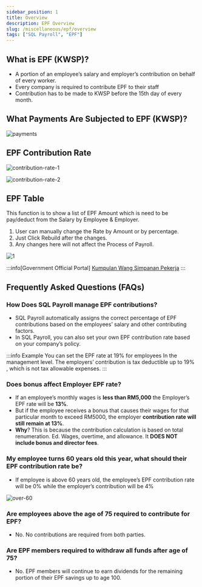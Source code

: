 ```yaml
---
sidebar_position: 1
title: Overview
description: EPF Overview
slug: /miscellaneous/epf/overview
tags: ["SQL Payroll", "EPF"]
---
```


## What is EPF (KWSP)?

- A portion of an employee’s salary and employer’s contribution on behalf of every worker.
- Every company is required to contribute EPF to their staff
- Contribution has to be made to KWSP before the 15th day of every month.

## What Payments Are Subjected to EPF (KWSP)?

![payments](../../static/img/miscellaneous/epf/payments.png)

## EPF Contribution Rate

![contribution-rate-1](../../static/img/miscellaneous/epf/contribution-rate-1.png)

![contribution-rate-2](../../static/img/miscellaneous/epf/contribution-rate-2.png)

## EPF Table

This function is to show a list of EPF Amount which is need to be pay/deduct from the Salary by Employee & Employer.

1. User can manually change the Rate by Amount or by percentage.
2. Just Click Rebuild after the changes.
3. Any changes here will not affect the Process of Payroll.

![1](../../static/img/miscellaneous/epf/yc1-epf.jpg)

:::info[Government Official Portal]
    [Kumpulan Wang Simpanan Pekerja](http://www.kwsp.gov.my/)
:::

## Frequently Asked Questions (FAQs)

### How Does SQL Payroll manage EPF contributions?

- SQL Payroll automatically assigns the correct percentage of EPF contributions based on the employees’ salary and other contributing factors.
- In SQL Payroll, you can also set your own EPF contribution rate based on your company’s policy.

:::info Example
You can set the EPF rate at 19% for employees In the management level. The employers’ contribution is tax deductible up to 19% , which is not tax allowable expenses.
:::

### Does bonus affect Employer EPF rate?

- If an employee’s monthly wages is **less than RM5,000** the Employer’s EPF rate will be **13%**.
- But if the employee receives a bonus that causes their wages for that particular month to exceed RM5000, the employer **contribution rate will still remain at 13%**.
- **Why**? This is because the contribution calculation is based on total renumeration. Ed. Wages, overtime, and allowance. It **DOES NOT include bonus and director fees**.

### My employee turns 60 years old this year, what should their EPF contribution rate be?

- If employee is above 60 years old, the employee’s EPF contribution rate will be 0% while the employer’s contribution will be 4%

![over-60](../../static/img/miscellaneous/epf/over-60.png)

### Are employees above the age of 75 required to contribute for EPF?

- No. No contributions are required from both parties.

### Are EPF members required to withdraw all funds after age of 75?

- No. EPF members will continue to earn dividends for the remaining portion of their EPF savings up to age 100.
